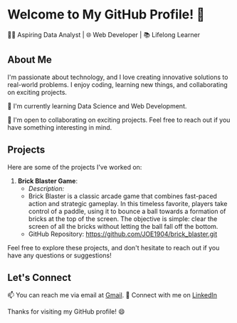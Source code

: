 # Welcome to My GitHub Profile! 👋

👨‍💻 Aspiring Data Analyst | 🌐 Web Developer | 📚 Lifelong Learner

## About Me
I'm passionate about technology, and I love creating innovative solutions to real-world problems. I enjoy coding, learning new things, and collaborating on exciting projects. 

🌱 I'm currently learning Data Science and Web Development.

🤝 I'm open to collaborating on exciting projects. Feel free to reach out if you have something interesting in mind.

## Projects

Here are some of the projects I've worked on:

1. **Brick Blaster Game**: 
   - *Description:*
   - Brick Blaster is a classic arcade game that combines fast-paced action and strategic gameplay. In this timeless favorite, players take control of a paddle, using it to bounce a ball towards a formation of bricks at the top of the screen. The objective is simple: clear the screen of all the bricks without letting the ball fall off the bottom.
   - GitHub Repository: https://github.com/JOE1904/brick_blaster.git

Feel free to explore these projects, and don't hesitate to reach out if you have any questions or suggestions!

## Let's Connect

📫 You can reach me via email at [Gmail](joanjob1904@gmail.com).
💼 Connect with me on [LinkedIn](https://www.linkedin.com/in/joan-job-30b19a204/)

Thanks for visiting my GitHub profile! 😄
